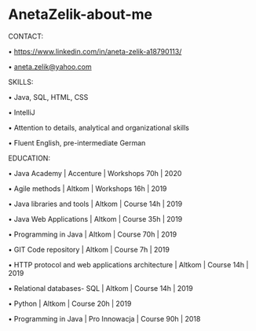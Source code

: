# AnetaZelik-about-me
CONTACT:

• https://www.linkedin.com/in/aneta-zelik-a18790113/

• aneta.zelik@yahoo.com

SKILLS:

• Java, SQL, HTML, CSS 

• IntelliJ

• Attention to details, analytical and organizational skills 

• Fluent English, pre-intermediate German 

EDUCATION:

• Java Academy | Accenture | Workshops 70h | 2020

• Agile methods | Altkom | Workshops 16h | 2019

• Java libraries and tools | Altkom | Course 14h | 2019

• Java Web Applications | Altkom | Course 35h | 2019

• Programming in Java | Altkom | Course 70h | 2019

• GIT Code repository | Altkom | Course 7h | 2019

• HTTP protocol and web applications architecture | Altkom | Course 14h | 2019

• Relational databases- SQL | Altkom | Course 14h | 2019

• Python | Altkom | Course 20h | 2019

• Programming in Java | Pro Innowacja | Course 90h | 2018
